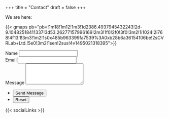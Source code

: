 +++
title = "Contact"
draft = false
+++

We are here:

{{< gmaps pb="pb=!1m18!1m12!1m3!1d2386.4937945432243!2d-9.10482518411337!3d53.26277157996169!2m3!1f0!2f0!3f0!3m2!1i1024!2i768!4f13.1!3m3!1m2!1s0x485b963399fa7539%3A0xb28b6a36154106be!2sCVRLab+Ltd.!5e0!3m2!1sen!2sus!4v1495021318395">}}

<form method="post" action="#">
	<div class="field half first">
		<label for="name">Name</label>
		<input type="text" name="name" id="name" />
	</div>
	<div class="field half">
		<label for="email">Email</label>
		<input type="text" name="email" id="email" />
	</div>
	<div class="field">
		<label for="message">Message</label>
		<textarea name="message" id="message" rows="4"></textarea>
	</div>
	<ul class="actions">
		<li><input type="submit" value="Send Message" class="special" /></li>
		<li><input type="reset" value="Reset" /></li>
	</ul>
</form>

{{< socialLinks >}}
